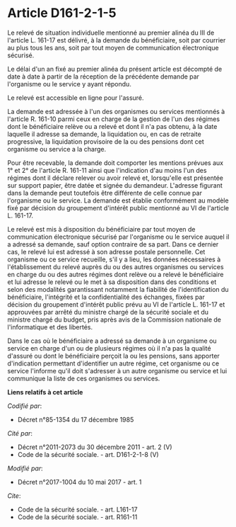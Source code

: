 # Article D161-2-1-5

Le relevé de situation individuelle mentionné au premier alinéa du III de l'article L. 161-17 est délivré, à la demande du
bénéficiaire, soit par courrier au plus tous les ans, soit par tout moyen de communication électronique sécurisé.

Le délai d'un an fixé au premier alinéa du présent article est décompté de date à date à partir de la réception de la
précédente demande par l'organisme ou le service y ayant répondu.

Le relevé est accessible en ligne pour l'assuré.

La demande est adressée à l'un des organismes ou services mentionnés à l'article R. 161-10 parmi ceux en charge de la gestion
de l'un des régimes dont le bénéficiaire relève ou a relevé et dont il n'a pas obtenu, à la date laquelle il adresse sa
demande, la liquidation ou, en cas de retraite progressive, la liquidation provisoire de la ou des pensions dont cet
organisme ou service a la charge.

Pour être recevable, la demande doit comporter les mentions prévues aux 1° et 2° de l'article R. 161-11 ainsi que
l'indication d'au moins l'un des régimes dont il déclare relever ou avoir relevé et, lorsqu'elle est présentée sur support
papier, être datée et signée du demandeur. L'adresse figurant dans la demande peut toutefois être différente de celle connue
par l'organisme ou le service. La demande est établie conformément au modèle fixé par décision du groupement d'intérêt public
mentionné au VI de l'article L. 161-17.

Le relevé est mis à disposition du bénéficiaire par tout moyen de communication électronique sécurisé par l'organisme ou le
service auquel il a adressé sa demande, sauf option contraire de sa part. Dans ce dernier cas, le relevé lui est adressé à
son adresse postale personnelle. Cet organisme ou ce service recueille, s'il y a lieu, les données nécessaires à
l'établissement du relevé auprès du ou des autres organismes ou services en charge du ou des autres régimes dont relève ou a
relevé le bénéficiaire et lui adresse le relevé ou le met à sa disposition dans des conditions et selon des modalités
garantissant notamment la fiabilité de l'identification du bénéficiaire, l'intégrité et la confidentialité des échanges,
fixées par décision du groupement d'intérêt public prévu au VI de l'article L. 161-17 et approuvées par arrêté du ministre
chargé de la sécurité sociale et du ministre chargé du budget, pris après avis de la Commission nationale de l'informatique
et des libertés.

Dans le cas où le bénéficiaire a adressé sa demande à un organisme ou service en charge d'un ou de plusieurs régimes où il
n'a pas la qualité d'assuré ou dont le bénéficiaire perçoit la ou les pensions, sans apporter d'indication permettant
d'identifier un autre régime, cet organisme ou ce service l'informe qu'il doit s'adresser à un autre organisme ou service et
lui communique la liste de ces organismes ou services.

**Liens relatifs à cet article**

_Codifié par_:

  - Décret n°85-1354 du 17 décembre 1985

_Cité par_:

  - Décret n°2011-2073 du 30 décembre 2011 - art. 2 (V)
  - Code de la sécurité sociale. - art. D161-2-1-8 (V)

_Modifié par_:

  - Décret n°2017-1004 du 10 mai 2017 - art. 1

_Cite_:

  - Code de la sécurité sociale. - art. L161-17
  - Code de la sécurité sociale. - art. R161-11
